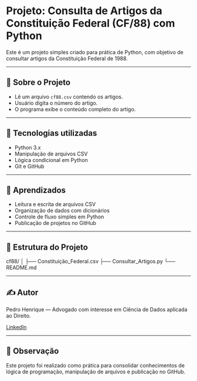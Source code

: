 # Projeto: Consulta de Artigos da Constituição Federal (CF/88) com Python

Este é um projeto simples criado para prática de Python, com objetivo de consultar artigos da Constituição Federal de 1988.

---

## 📄 Sobre o Projeto

- Lê um arquivo `cf88.csv` contendo os artigos.
- Usuário digita o número do artigo.
- O programa exibe o conteúdo completo do artigo.

---

## 🚀 Tecnologias utilizadas

- Python 3.x
- Manipulação de arquivos CSV
- Lógica condicional em Python
- Git e GitHub

---

## 🧠 Aprendizados

- Leitura e escrita de arquivos CSV
- Organização de dados com dicionários
- Controle de fluxo simples em Python
- Publicação de projetos no GitHub

---

## 📂 Estrutura do Projeto

cf88/
│
├── Constituição_Federal.csv
├── Consultar_Artigos.py
└── README.md

---

## ✍️ Autor

Pedro Henrique — Advogado com interesse em Ciência de Dados aplicada ao Direito.

[LinkedIn](https://www.linkedin.com/in/pedro-henrique-363943350/)

---

## 📢 Observação

Este projeto foi realizado como prática para consolidar conhecimentos de lógica de programação, manipulação de arquivos e publicação no GitHub.


